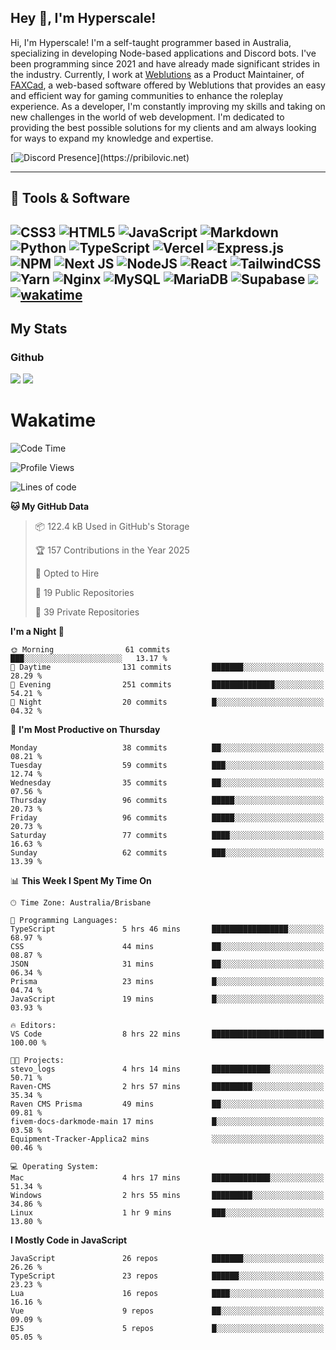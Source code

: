 ## Hey 👋, I'm Hyperscale!

Hi, I'm Hyperscale! I'm a self-taught programmer based in Australia, specializing in developing Node-based applications and Discord bots. I've been programming since 2021 and have already made significant strides in the industry. Currently, I work at [Weblutions](https://weblutions.com) as a Product Maintainer, of [FAXCad](https://weblutions.com/store/faxcad), a web-based software offered by Weblutions that provides an easy and efficient way for gaming communities to enhance the roleplay experience. As a developer, I'm constantly improving my skills and taking on new challenges in the world of web development. I'm dedicated to providing the best possible solutions for my clients and am always looking for ways to expand my knowledge and expertise.

[![Discord Presence](https://lanyard.cnrad.dev/api/906061699562475581?=idleMessage=:Just%Chillin%With%My%Kangaroo!)](https://pribilovic.net)

<p align="center">
<a href="https://github.com/Hyperscale1">
</a>
</p>

---
## 🔧 Tools & Software

![CSS3](https://img.shields.io/badge/css3-%231572B6.svg?style=for-the-badge&logo=css3&logoColor=white) ![HTML5](https://img.shields.io/badge/html5-%23E34F26.svg?style=for-the-badge&logo=html5&logoColor=white) ![JavaScript](https://img.shields.io/badge/javascript-%23323330.svg?style=for-the-badge&logo=javascript&logoColor=%23F7DF1E)  ![Markdown](https://img.shields.io/badge/markdown-%23000000.svg?style=for-the-badge&logo=markdown&logoColor=white) ![Python](https://img.shields.io/badge/python-3670A0?style=for-the-badge&logo=python&logoColor=ffdd54) ![TypeScript](https://img.shields.io/badge/typescript-%23007ACC.svg?style=for-the-badge&logo=typescript&logoColor=white) ![Vercel](https://img.shields.io/badge/vercel-%23000000.svg?style=for-the-badge&logo=vercel&logoColor=white) ![Express.js](https://img.shields.io/badge/express.js-%23404d59.svg?style=for-the-badge&logo=express&logoColor=%2361DAFB) ![NPM](https://img.shields.io/badge/NPM-%23000000.svg?style=for-the-badge&logo=npm&logoColor=white) ![Next JS](https://img.shields.io/badge/Next-black?style=for-the-badge&logo=next.js&logoColor=white) ![NodeJS](https://img.shields.io/badge/node.js-6DA55F?style=for-the-badge&logo=node.js&logoColor=white) ![React](https://img.shields.io/badge/react-%2320232a.svg?style=for-the-badge&logo=react&logoColor=%2361DAFB) ![TailwindCSS](https://img.shields.io/badge/tailwindcss-%2338B2AC.svg?style=for-the-badge&logo=tailwind-css&logoColor=white) ![Yarn](https://img.shields.io/badge/yarn-%232C8EBB.svg?style=for-the-badge&logo=yarn&logoColor=white) ![Nginx](https://img.shields.io/badge/nginx-%23009639.svg?style=for-the-badge&logo=nginx&logoColor=white) ![MySQL](https://img.shields.io/badge/mysql-%2300f.svg?style=for-the-badge&logo=mysql&logoColor=white) ![MariaDB](https://img.shields.io/badge/mariadb-%23316192.svg?style=for-the-badge&logo=mariadb&logoColor=white) ![Supabase](https://img.shields.io/badge/Supabase-3ECF8E?style=for-the-badge&logo=supabase&logoColor=white) ![](https://img.shields.io/badge/Ubuntu-E95420?style=for-the-badge&logo=ubuntu&logoColor=white) [![wakatime](https://wakatime.com/badge/user/6e098b16-30e8-493e-bf77-598fafbb912d.svg?style=for-the-badge)](https://wakatime.com/@6e098b16-30e8-493e-bf77-598fafbb912d) 
---
## My Stats

### Github
![](https://github-readme-stats.vercel.app/api?username=Hyperscale1&theme=blue-green)
![](https://github-readme-stats.vercel.app/api/top-langs/?username=Hyperscale1&theme=blue-green)

# Wakatime
<!--START_SECTION:waka-->
![Code Time](http://img.shields.io/badge/Code%20Time-963%20hrs%2058%20mins-blue)

![Profile Views](http://img.shields.io/badge/Profile%20Views-5-blue)

![Lines of code](https://img.shields.io/badge/From%20Hello%20World%20I%27ve%20Written-2.5%20million%20lines%20of%20code-blue)

**🐱 My GitHub Data** 

> 📦 122.4 kB Used in GitHub's Storage 
 > 
> 🏆 157 Contributions in the Year 2025
 > 
> 💼 Opted to Hire
 > 
> 📜 19 Public Repositories 
 > 
> 🔑 39 Private Repositories 
 > 
**I'm a Night 🦉** 

```text
🌞 Morning                61 commits          ███░░░░░░░░░░░░░░░░░░░░░░   13.17 % 
🌆 Daytime                131 commits         ███████░░░░░░░░░░░░░░░░░░   28.29 % 
🌃 Evening                251 commits         ██████████████░░░░░░░░░░░   54.21 % 
🌙 Night                  20 commits          █░░░░░░░░░░░░░░░░░░░░░░░░   04.32 % 
```
📅 **I'm Most Productive on Thursday** 

```text
Monday                   38 commits          ██░░░░░░░░░░░░░░░░░░░░░░░   08.21 % 
Tuesday                  59 commits          ███░░░░░░░░░░░░░░░░░░░░░░   12.74 % 
Wednesday                35 commits          ██░░░░░░░░░░░░░░░░░░░░░░░   07.56 % 
Thursday                 96 commits          █████░░░░░░░░░░░░░░░░░░░░   20.73 % 
Friday                   96 commits          █████░░░░░░░░░░░░░░░░░░░░   20.73 % 
Saturday                 77 commits          ████░░░░░░░░░░░░░░░░░░░░░   16.63 % 
Sunday                   62 commits          ███░░░░░░░░░░░░░░░░░░░░░░   13.39 % 
```


📊 **This Week I Spent My Time On** 

```text
🕑︎ Time Zone: Australia/Brisbane

💬 Programming Languages: 
TypeScript               5 hrs 46 mins       █████████████████░░░░░░░░   68.97 % 
CSS                      44 mins             ██░░░░░░░░░░░░░░░░░░░░░░░   08.87 % 
JSON                     31 mins             ██░░░░░░░░░░░░░░░░░░░░░░░   06.34 % 
Prisma                   23 mins             █░░░░░░░░░░░░░░░░░░░░░░░░   04.74 % 
JavaScript               19 mins             █░░░░░░░░░░░░░░░░░░░░░░░░   03.93 % 

🔥 Editors: 
VS Code                  8 hrs 22 mins       █████████████████████████   100.00 % 

🐱‍💻 Projects: 
stevo_logs               4 hrs 14 mins       █████████████░░░░░░░░░░░░   50.71 % 
Raven-CMS                2 hrs 57 mins       █████████░░░░░░░░░░░░░░░░   35.34 % 
Raven CMS Prisma         49 mins             ██░░░░░░░░░░░░░░░░░░░░░░░   09.81 % 
fivem-docs-darkmode-main 17 mins             █░░░░░░░░░░░░░░░░░░░░░░░░   03.58 % 
Equipment-Tracker-Applica2 mins              ░░░░░░░░░░░░░░░░░░░░░░░░░   00.46 % 

💻 Operating System: 
Mac                      4 hrs 17 mins       █████████████░░░░░░░░░░░░   51.34 % 
Windows                  2 hrs 55 mins       █████████░░░░░░░░░░░░░░░░   34.86 % 
Linux                    1 hr 9 mins         ███░░░░░░░░░░░░░░░░░░░░░░   13.80 % 
```

**I Mostly Code in JavaScript** 

```text
JavaScript               26 repos            ███████░░░░░░░░░░░░░░░░░░   26.26 % 
TypeScript               23 repos            ██████░░░░░░░░░░░░░░░░░░░   23.23 % 
Lua                      16 repos            ████░░░░░░░░░░░░░░░░░░░░░   16.16 % 
Vue                      9 repos             ██░░░░░░░░░░░░░░░░░░░░░░░   09.09 % 
EJS                      5 repos             █░░░░░░░░░░░░░░░░░░░░░░░░   05.05 % 
```




<!--END_SECTION:waka-->
